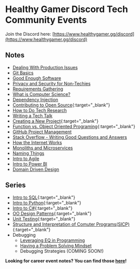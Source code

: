 # Healthy Gamer Discord Tech Community Events

Join the Discord here: [https://www.healthygamer.gg/discord](https://www.healthygamer.gg/discord)

## Notes

- [Dealing With Production Issues](./Dealing%20With%20Production%20Issues)
- [Git Basics](./Git%20Basics)
- [Good Enough Software](./Good%20Enough%20Software)
- [Privacy and Security for Non-Techies](./Privacy%20and%20Security)
- [Requirements Gathering](./Requirements%20Gathering)
- [What is Computer Science?](./What%20is%20Computer%20Science)
- [Dependency Injection](./Dependency%20Injection)
- [Contributing to Open Source](https://docs.google.com/document/d/1pBrpcXN_8cZITywaWFL9C7Yq2L9pDfvlMy_OIjdkL0g/edit?usp=sharing){:target="_blank"}
- [How to Do Tech Research](./How%20to%20Research%20Tech%20Stuff)
- [Writing a Tech Talk](./Creating%20a%20Tech%20Talk)
- [Creating a New Project](https://docs.google.com/document/d/1jrHT3bL36p2UipcLZjJxIupY5VgSCvrPmBIHkWWLQI8/edit?usp=sharing){:target="_blank"}
- [Function vs. Object Oriented Programing](https://docs.google.com/document/d/1DGiqUdvWoTkeAL2cDCIVwrf4xk2mZvdia_MfAriJKQc/edit?usp=sharing){:target="_blank"}
- [GitHub Project Management](./GitHub-Project-Management)
- [Stack Overflow - Writing Good Questions and Answers](./Surviving%20Stack%20Overflow)
- [How the Internet Works](./How%20the%20Internet%20Works)
- [Monoliths and Microservices](./Monoliths%20and%20Microservices)
- [Naming Things](./Naming%20Things)
- [Intro to Agile](./Intro%20to%20Agile)
- [Intro to Power BI](./Intro%20to%20Power%20BI)
- [Domain Driven Design](./Domain%20Driven%20Design)

## Series

- [Intro to SQL](https://github.com/HealthyGamer/Intro-to_SQL){:target="_blank"}
- [Intro to Python](https://github.com/HealthyGamer/IntroToPython){:target="_blank"}
- [Intro to C#](https://github.com/HealthyGamer/IntroToCSharp){:target="_blank"}
- [OO Design Patterns](https://docs.google.com/document/d/1qbNmm9qF6r_tG_XrAqUsfGhNRFdU-aaVLWtEoOWSugU/edit?usp=sharing){:target="_blank"}
- [Unit Testing](https://github.com/HealthyGamer/UnitTesting){:target="_blank"}
- [Structure and Interpretation of Comuter Programs(SICP)](https://github.com/HealthyGamer/SICP){:target="_blank"}
- Debugging
  - [Leveraging EQ in Programming](./Debugging/Leveraging%20EQ%20in%20Programming)
  - [Having a Problem Solving Mindset](./Debugging/Problem%20Solving%20Mindset)
  - Debugging Strategies (COMING SOON!)

**Looking for career event notes? You can find those [here](https://healthygamer.github.io/CareerEvents/)!**
